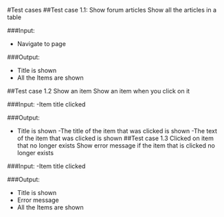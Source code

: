 #Test cases
##Test case 1.1: Show forum articles
Show all the articles in a table

###Input:

- Navigate to page

###Output:

- Title is shown
- All the Items are shown

##Test case 1.2 Show an item
Show an item when you click on it

###Input:
-Item title clicked

###Output:
- Title is shown
-The title of the item that was clicked is shown
-The text of the item that was clicked is shown
##Test case 1.3 Clicked on item that no longer exists
Show error message if the item that is clicked no longer exists

###Input:
-Item title clicked

###Output:
- Title is shown
- Error message
- All the Items are shown